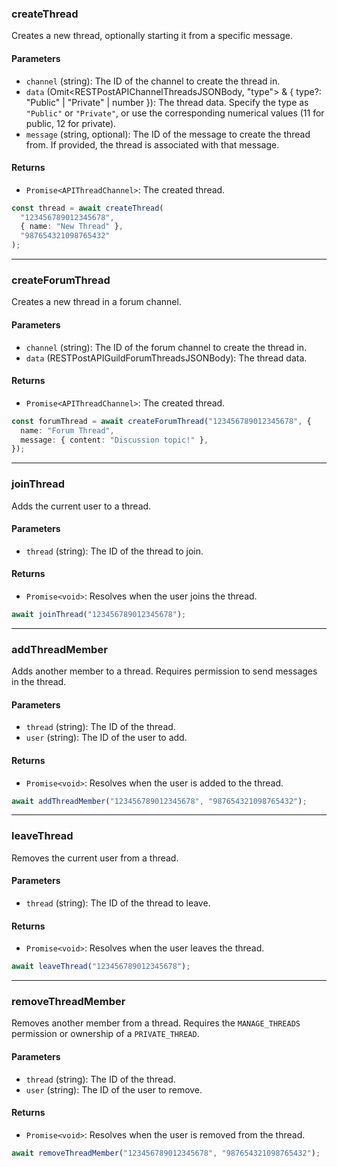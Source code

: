 ### createThread

Creates a new thread, optionally starting it from a specific message.

#### Parameters

- `channel` (string): The ID of the channel to create the thread in.
- `data` (Omit<RESTPostAPIChannelThreadsJSONBody, "type"> & { type?: "Public" | "Private" | number }): The thread data. Specify the type as `"Public"` or `"Private"`, or use the corresponding numerical values (11 for public, 12 for private).
- `message` (string, optional): The ID of the message to create the thread from. If provided, the thread is associated with that message.

#### Returns

- `Promise<APIThreadChannel>`: The created thread.

```ts
const thread = await createThread(
  "123456789012345678",
  { name: "New Thread" },
  "987654321098765432"
);
```

---

### createForumThread

Creates a new thread in a forum channel.

#### Parameters

- `channel` (string): The ID of the forum channel to create the thread in.
- `data` (RESTPostAPIGuildForumThreadsJSONBody): The thread data.

#### Returns

- `Promise<APIThreadChannel>`: The created thread.

```ts
const forumThread = await createForumThread("123456789012345678", {
  name: "Forum Thread",
  message: { content: "Discussion topic!" },
});
```

---

### joinThread

Adds the current user to a thread.

#### Parameters

- `thread` (string): The ID of the thread to join.

#### Returns

- `Promise<void>`: Resolves when the user joins the thread.

```ts
await joinThread("123456789012345678");
```

---

### addThreadMember

Adds another member to a thread. Requires permission to send messages in the thread.

#### Parameters

- `thread` (string): The ID of the thread.
- `user` (string): The ID of the user to add.

#### Returns

- `Promise<void>`: Resolves when the user is added to the thread.

```ts
await addThreadMember("123456789012345678", "987654321098765432");
```

---

### leaveThread

Removes the current user from a thread.

#### Parameters

- `thread` (string): The ID of the thread to leave.

#### Returns

- `Promise<void>`: Resolves when the user leaves the thread.

```ts
await leaveThread("123456789012345678");
```

---

### removeThreadMember

Removes another member from a thread. Requires the `MANAGE_THREADS` permission or ownership of a `PRIVATE_THREAD`.

#### Parameters

- `thread` (string): The ID of the thread.
- `user` (string): The ID of the user to remove.

#### Returns

- `Promise<void>`: Resolves when the user is removed from the thread.

```ts
await removeThreadMember("123456789012345678", "987654321098765432");
```

